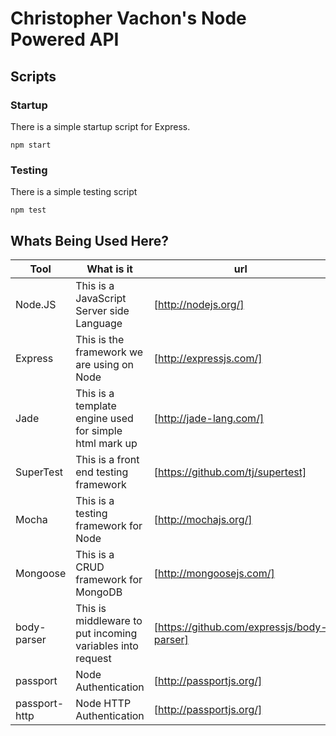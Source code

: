 Christopher Vachon's Node Powered API
=====================================

## Scripts
### Startup
There is a simple startup script for Express.
```shell
npm start
```
### Testing
There is a simple testing script
```shell
npm test
```

## Whats Being Used Here?

| Tool | What is it | url |
|------|------------|-----|
| Node.JS | This is a JavaScript Server side Language | [http://nodejs.org/] |
| Express | This is the framework we are using on Node | [http://expressjs.com/] |
| Jade | This is a template engine used for simple html mark up | [http://jade-lang.com/] |
| SuperTest | This is a front end testing framework | [https://github.com/tj/supertest] |
| Mocha | This is a testing framework for Node | [http://mochajs.org/] |
| Mongoose | This is a CRUD framework for MongoDB | [http://mongoosejs.com/] |
| body-parser | This is middleware to put incoming variables into request |  [https://github.com/expressjs/body-parser] |
| passport | Node Authentication | [http://passportjs.org/] |
| passport-http | Node HTTP Authentication | [http://passportjs.org/] |

